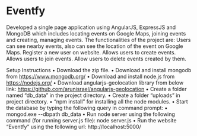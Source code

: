 # Eventfy

Developed a single page application using AngularJS, ExpressJS and MongoDB which includes locating events on Google Maps, joining events and creating, managing events.
The functionalities of the project are:
Users can see nearby events, also can see the location of the event on Google Maps.
Register a new user on website.
Allows users to create events.
Allows users to join events.
Allow users to delete events created by them.

Setup Instructions
• Download the zip file.
• Download and install mongodb from https://www.mongodb.org/
• Download and install node.js from https://nodejs.org/
• Download angularjs-geolocation library from below link: https://github.com/arunisrael/angularjs-geolocation
• Create a folder named “db_data” in the project directory.
• Create a folder “uploads” in project directory.
• “npm install” for installing all the node modules.
• Start the database by typing the following query in command prompt:
• mongod.exe --dbpath db_data
• Run node server using the following command (for running server.js file):
node server.js
• Run the website “Eventfy” using the following url: http://localhost:5000/
